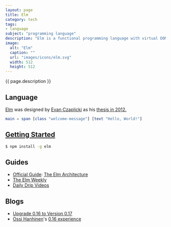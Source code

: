 ```yaml
---
layout: page
title: Elm
category: tech
tags:
- language
subject: "programming language"
description: "Elm is a functional programming language with virtual DOM, strong types, immutable data structures, et. al."
image:
  alt: "Elm"
  caption: ""
  url: "images/icons/elm.svg"
  width: 512
  height: 512
---
```


{{ page.description }}

Language
--------

[Elm](http://guide.elm-lang.org/)
was designed by [Evan Czaplicki](http://evan.czaplicki.us/)
as his [thesis in 2012.](http://elm-lang.org/papers/concurrent-frp.pdf)

```elm
main = span [class "welcome-message"] [text "Hello, World!"]
```

[Getting Started](http://elm-lang.org/get-started)
---------------

```bash
$ npm install -g elm
```

Guides
------
* [Official Guide](http://guide.elm-lang.org/): [The Elm Architecture](http://guide.elm-lang.org/architecture/)
* [The Elm Weekly](http://www.elmweekly.nl/)
* [Daily Drip Videos](https://www.dailydrip.com/topics/elm)

Blogs
-----------
* [Upgrade 0.16 to Version 0.17](https://github.com/elm-lang/elm-platform/blob/master/upgrade-docs/0.17.md)
* [Ossi Hanhinen](https://www.twitter.com/ohanhi)'s [0.16 experience](https://gist.github.com/ohanhi/0d3d83cf3f0d7bbea9db)
